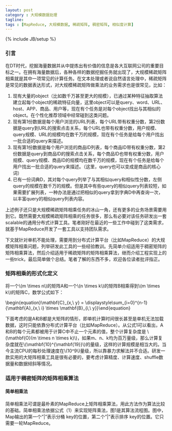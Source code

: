 ```yaml
---
layout: post
category : 大规模数据处理
tagline: 
tags : [MapReduce, 大规模数据, 稀疏矩阵, 稠密矩阵, 相似度计算]
---
```

{% include JB/setup %}

### 引言

在DT时代，挖掘海量数据并从中提炼出有价值的信息是各大互联网公司的重要目标之一。在拥有海量数据后，各种各样的数据挖掘任务就出现了，大规模稀疏矩阵相乘就是其中一项常见的计算任务。在文本处理或者说自然语言处理中，稀疏矩阵是常见的数据表达形式，对大规模稀疏矩阵做乘法的业务需求也是很常见，比如：

1. 现有大量的object（比如数千万甚至更大的规模），已通过某种特征抽取算法建立起每个object的稀疏特征向量，这里object可以是query、word、URL、host、APP、商品、用户等，现在有个任务是对每个object找出与其相似的object。在个性化推荐领域中经常碰到这类问题。
2. 现有第1份数据是每个用户浏览的URL列表，每个URL带有权重分数，第2份数据是query到URL的搜索点击关系，每个URL也带有权重分数，用户规模、query规模、URL的规模均在数千万的规模，现在有个任务是给每个用户找出一批合适的query来描述。
3. 现有第1份数据是每个用户浏览的商品ID列表，每个商品ID带有权重分数，第2份数据是query到商品ID的搜索点击关系，每个商品ID也带有权重分数，用户规模、query规模、商品ID的规模均在数千万的规模，现在有个任务是给每个用户找出一批合适的query来描述。（这里，query也可以变成是商品的核心词）
4. 已有一份词典D，其对每个query列举了与其相似query和相似性分数，左侧query的规模在数千万的规模。但是其中有些query的相似query列表较短，如果需要扩展列表，一种办法是通过把相似的query拿到字典D中再查询一次，以丰富query的相似query列表内容。

上述例子还只是大规模稀疏矩阵相乘任务的冰山一角，还有更多的业务场景需要用到它。既然需要大规模稀疏矩阵相乘的任务很多，那么有必要对该任务研发出一套scalable的通用分布式计算工具。笔者刚好在最近的一些工作中碰到了这类需求，就基于MapReduce开发了一套工具以支持团队需求。

下文就针对单机不能处理，需要用到分布式计算平台（比如MapReduce）的大规模矩阵相乘问题，列举研发此工具的一些经验教训。先简单介绍适用于稠密矩阵的矩阵相乘算法，然后介绍适用于稀疏矩阵的矩阵相乘算法，继而介绍工程实现上的一些trick，最后简单做个总结。笔者了解的东西不多，欢迎各位读者批评指正。

### 矩阵相乘的形式化定义

将一个\\(m \times n\\)的矩阵A和一个\\(n \times k\\)的矩阵B相乘得到\\(m \times k\\)的矩阵C，数学公式如下：

\begin{equation}\mathbf{C}\_{x,\ y} = \displaystyle\sum_{i=0}^{n-1} {\mathbf{A}\_{x,\ i} \times \mathbf{B}\_{i,\ y}}\end{equation}

下面考虑的是A和B都是大矩阵的情形，即单机计算时间很长甚至是单机无法加载数据，这时只能依靠分布式计算平台（比如MapReduce）。从公式1可以看出，A和B的每个元素都被用于计算C中不止一个元素的值，整个计算复杂度是 \\(\mathbf{O}(m \times n \times k)\\)，如果m、n、k均为百万量级，那么计算复杂度就在\\(\mathbf{10}^{\mathbf{19}}\\)的量级，这样的计算规模是相当大的。当今主流CPU的每秒处理速度在\\(10^9\\)量级，所以靠暴力求解法并不合适。研发一款实用的大矩阵相乘工具是很有必要的，要考虑计算精度、计算速度、shuffle数据量和数据倾斜等情况。

### 适用于稠密矩阵的矩阵相乘算法

#### 简单相乘法

简单相乘法可谓是最朴素的MapReduce上矩阵相乘算法，用此方法作为算法比较的基础。简单相乘法依据公式（1）来实现矩阵乘法，图1是其算法流程图。图中，Map输出的第一个”\|”表示分桶 key的位置，第二个”\|”表示排序 key的位置。它只需要一轮MapReduce。
